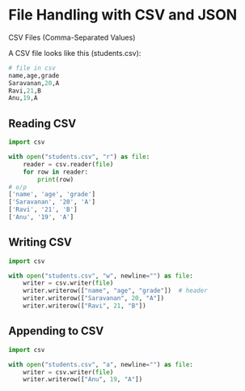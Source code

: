 # File Handling with CSV and JSON

CSV Files (Comma-Separated Values)

A CSV file looks like this (students.csv):

```py
# file in csv
name,age,grade
Saravanan,20,A
Ravi,21,B
Anu,19,A

```
## Reading CSV

```py
import csv

with open("students.csv", "r") as file:
    reader = csv.reader(file)
    for row in reader:
        print(row)
# o/p
['name', 'age', 'grade']
['Saravanan', '20', 'A']
['Ravi', '21', 'B']
['Anu', '19', 'A']

```
## Writing CSV
```py
import csv

with open("students.csv", "w", newline="") as file:
    writer = csv.writer(file)
    writer.writerow(["name", "age", "grade"])  # header
    writer.writerow(["Saravanan", 20, "A"])
    writer.writerow(["Ravi", 21, "B"])

```
## Appending to CSV
```py
import csv

with open("students.csv", "a", newline="") as file:
    writer = csv.writer(file)
    writer.writerow(["Anu", 19, "A"])

```